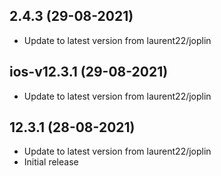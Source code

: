 
## 2.4.3 (29-08-2021)
- Update to latest version from laurent22/joplin

## ios-v12.3.1 (29-08-2021)
- Update to latest version from laurent22/joplin

## 12.3.1 (28-08-2021)
- Update to latest version from laurent22/joplin
- Initial release
